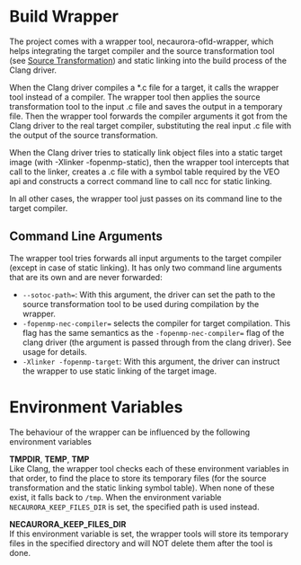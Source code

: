 # Build Wrapper

The project comes with a wrapper tool, necaurora-ofld-wrapper,
which helps integrating the target compiler and the source transformation tool
(see [Source Transformation](source_transformation.md)) and static linking into the build process of the Clang driver.

When the Clang driver compiles a \*.c file for a target, it calls the wrapper tool instead of a compiler.
The wrapper tool then applies the source transformation tool to the input .c file and saves the output in a temporary file.
Then the wrapper tool forwards the compiler arguments it got from the Clang driver to the real target compiler,
substituting the real input .c file with the output of the source transformation.

When the Clang driver tries to statically link object files into a static target image (with -Xlinker -fopenmp-static),
then the wrapper tool intercepts that call to the linker,
creates a .c file with a symbol table required by the VEO api and constructs a correct command line to call ncc for static linking.

In all other cases, the wrapper tool just passes on its command line to the target compiler.

## Command Line Arguments

The wrapper tool tries forwards all input arguments to the target compiler (except in case of static linking). It has only two command line arguments that are its own and are never forwarded:

- `--sotoc-path=`: With this argument, the driver can set the path to the source transformation tool to be used during compilation by the wrapper.
- `-fopenmp-nec-compiler=` selects the compiler for target compilation. This flag has the same semantics as the `-fopenmp-nec-compiler=` flag of the clang driver (the argument is passed through from the clang driver). See usage for details.
- `-Xlinker -fopenmp-target`: With this argument, the driver can instruct the wrapper to use static linking of the target image.

# Environment Variables

The behaviour of the wrapper can be influenced by the following environment variables

**TMPDIR**, **TEMP**, **TMP**  
Like Clang, the wrapper tool checks each of these environment variables in that order,
to find the place to store its temporary files (for the source transformation and the static linking symbol table).
When none of these exist, it falls back to `/tmp`.
When the environment variable `NECAURORA_KEEP_FILES_DIR` is set, the specified path is used instead.

**NECAURORA_KEEP_FILES_DIR**  
If this environment variable is set, the wrapper tools will store its temporary files in the specified directory and will NOT delete them after the tool is done.
